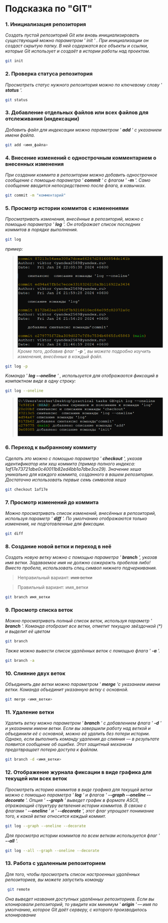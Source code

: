 # Подсказка по "GIT"

### 1. Инициализация репозитория

*Создать пустой репозиторий Git или вновь инициализировать существующий можно параметром ' init ' . При инициализации он создаст скрытую папку. В ней содержатся все объекты и ссылки, которые Git использует и создаёт в истории работы над проектом.*

```sh
git init
```

### 2. Проверка статуса репозитория

*Просмотреть статус нужного репозитория можно по ключевому слову ' **status** '.*

```sh
git status
```

### 3. Добавление отдельных файлов или всех файлов для отслеживания (индексации)

*Добавить файл для индексации можно параметром ' **add** ' с указанием имени файла.*

```sh
git add <имя_файла>
```

### 4. Внесение изменений c однострочным комментарием о внесенных изменения

*При создании коммита в репозитории можно добавить однострочное сообщение с помощью параметра ' **commit** ' с флагом ' **-m** '. Само сообщение вводится непосредственно после флага, в кавычках.*

```sh
git commit -m "комментарий"
```

### 5. Просмотр истории коммитов с изменениями

*Просматривать изменения, внесённые в репозиторий, можно с помощью параметра ' **log** '. Он отображает список последних коммитов в порядке выполнения.*

```sh
git log
```
*пример:*
>![commin_index](/commit.png)
*Кроме того, добавив флаг ' **-p** ', вы можете подробно изучить изменения, внесённые в каждый файл.*

```sh
git log -p
```

*Kоманда ' **log --oneline** ' , используется для отображаотся фиксаций в компактном виде в одну строку:*

```sh
git log --oneline
```
>![commin_index](/LogOneLine.png)

### 6. Переход к выбранному коммиту

*Сделать это можно с помощью параметра ' **checkout** ', указав идентификатор или хеш коммита (пример полного индекса: 1af17e73721dbe0c40011b82ed4bb1a7dbe3ce29). Значение хеша уникально для каждого коммита, созданного в вашем репозитории. Достаточно использовать первые семь символов хеша*

```sh
git checkout 1af17e
```

### 7. Просмотр изменений до коммита

_Можно просматривать список изменений, внесённых в репозиторий, используя параметр ' __diff__ '. По умолчанию отображаются только изменения, не подготовленные для фиксации._

```sh
git diff
```

### 8. Создание новой ветки и переход в неё

_Создать новую ветку можно с помощью параметра ' __branch__ ', указав имя ветки. Задаваемое имя не должно сожеражть пробелов либо!  Вместо пробела, использовать спец.символ нижнего подчеркивания._

> Неправильный вариант:  ~~имя ветки~~

> Правильный вариант:  имя_ветки

```sh
git branch имя_ветки
```

### 9. Просмотр списка веток

_Можно просматривать полный список веток, используя параметр ' __branch__ '. Команда отобразит все ветки, отметит текущую звёздочкой (*) и выделит её цветом_

```sh
git branch
```

_Также можно вывести список удалённых веток с помощью флага ' __-a__ '._

```sh
git branch -a
```

### 10. Слияние двух веток

_Объединить две ветки можно параметром ' **merge** 'с указанием имени ветки. Команда объединит указанную ветку с основной._

```sh
git merge <имя_ветки>
```

### 11. Удаление ветки

_Удалить ветку можно параметром ' __branch__ ' с добавлением флага ' __-d__ ' и указанием имени ветки. Если вы завершили работу над веткой и объединили её с основной, можно её удалить без потери истории. Однако, если выполнить команду удаления до слияния — в результате появится сообщение об ошибке. Этот защитный механизм предотвращает потерю доступа к файлам._

```sh
git branch -d <имя_ветки>
```

### 12. Отображение журнала фиксации в виде графика для текущей или всех веток

_Просмотреть историю коммитов в виде графика для текущей ветки можно с помощью параметра ' **log** ' и флагов ' **--graph --oneline --decorate** '. Опция ' **--graph** ' выведет график в формате ASCII, отражающий структуру ветвления истории коммитов. В связке с флагами ' **--oneline** ' и ' **--decorate** ', этот флаг упрощает понимание того, к какой ветке относится каждый коммит._

```sh
git log --graph --oneline --decorate
```

_Для просмотра истории коммитов по всем веткам используется флаг ' **--all** '._

```sh
git log --all --graph --oneline --decorate
```

### 13. Работа с удаленным репозиторием

_Для того, чтобы просмотреть список настроенных удалённых репозиториев, вы можете запустить команду_
```sh
 git remote
 ```

 _Она выведет названия доступных удалённых репозиториев. Если вы клонировали репозиторий, то увидите как минимум ' **origin** ' — имя по умолчанию, которое Git даёт серверу, с которого производилось клонирование_